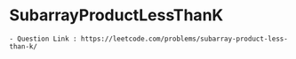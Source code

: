 # SubarrayProductLessThanK

	- Question Link : https://leetcode.com/problems/subarray-product-less-than-k/
